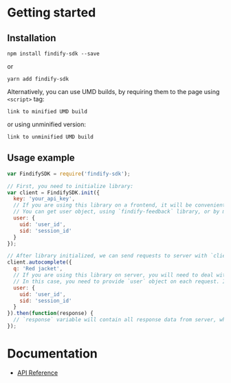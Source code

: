 # Getting started
## Installation
```
npm install findify-sdk --save
```
or
```
yarn add findify-sdk
```
Alternatively, you can use UMD builds, by requiring them to the page using `<script>` tag:
```
link to minified UMD build
```
or using unminified version:
```
link to unminified UMD build
```

## Usage example
```javascript
var FindifySDK = require('findify-sdk');

// First, you need to initialize library:
var client = FindifySDK.init({
  key: 'your_api_key',
  // If you are using this library on a frontend, it will be convenient for you to provide user once on initialization.
  // You can get user object, using `findify-feedback` library, or by manually getting data from cookies:
  user: {
    uid: 'user_id',
    sid: 'session_id'
  }
});

// After library initialized, we can send requests to server with `client` instance. Let's perform autocomplete request:
client.autocomplete({
  q: 'Red jacket',
  // If you are using this library on server, you will need to deal with multiple users objects.
  // In this case, you need to provide `user` object on each request. If you provided `user` on init, it will be overrided:
  user: {
    uid: 'user_id',
    sid: 'session_id'
  }
}).then(function(response) {
  // `response` variable will contain all response data from server, which could be later provided to the view layer.
});
```

# Documentation
- [API Reference](https://findify.readme.io/reference#initialization)
